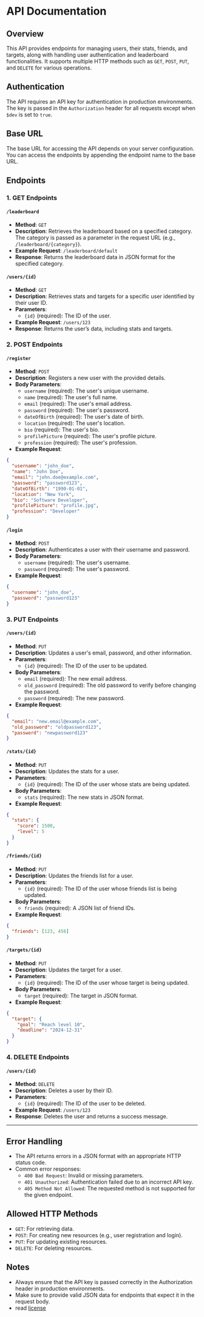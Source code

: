 # API Documentation

## Overview

This API provides endpoints for managing users, their stats, friends, and targets, along with handling user authentication and leaderboard functionalities. It supports multiple HTTP methods such as `GET`, `POST`, `PUT`, and `DELETE` for various operations.

## Authentication

The API requires an API key for authentication in production environments. The key is passed in the `Authorization` header for all requests except when `$dev` is set to `true`.

## Base URL

The base URL for accessing the API depends on your server configuration. You can access the endpoints by appending the endpoint name to the base URL.

## Endpoints

### 1. GET Endpoints

#### `/leaderboard`

- **Method**: `GET`
- **Description**: Retrieves the leaderboard based on a specified category. The category is passed as a parameter in the request URL (e.g., `/leaderboard/{category}`).
- **Example Request**: `/leaderboard/default`
- **Response**: Returns the leaderboard data in JSON format for the specified category.

#### `/users/{id}`

- **Method**: `GET`
- **Description**: Retrieves stats and targets for a specific user identified by their user ID.
- **Parameters**:
  - `{id}` (required): The ID of the user.
- **Example Request**: `/users/123`
- **Response**: Returns the user’s data, including stats and targets.

### 2. POST Endpoints

#### `/register`

- **Method**: `POST`
- **Description**: Registers a new user with the provided details.
- **Body Parameters**:
  - `username` (required): The user's unique username.
  - `name` (required): The user's full name.
  - `email` (required): The user's email address.
  - `password` (required): The user's password.
  - `dateOfBirth` (required): The user's date of birth.
  - `location` (required): The user's location.
  - `bio` (required): The user's bio.
  - `profilePicture` (required): The user's profile picture.
  - `profession` (required): The user's profession.
- **Example Request**:

```json
{
  "username": "john_doe",
  "name": "John Doe",
  "email": "john.doe@example.com",
  "password": "password123",
  "dateOfBirth": "1990-01-01",
  "location": "New York",
  "bio": "Software Developer",
  "profilePicture": "profile.jpg",
  "profession": "Developer"
}
```

#### `/login`

- **Method**: `POST`
- **Description**: Authenticates a user with their username and password.
- **Body Parameters**:
  - `username` (required): The user's username.
  - `password` (required): The user's password.
- **Example Request**:

```json
{
  "username": "john_doe",
  "password": "password123"
}
```

### 3. PUT Endpoints

#### `/users/{id}`

- **Method**: `PUT`
- **Description**: Updates a user's email, password, and other information.
- **Parameters**:
  - `{id}` (required): The ID of the user to be updated.
- **Body Parameters**:
  - `email` (required): The new email address.
  - `old_password` (required): The old password to verify before changing the password.
  - `password` (required): The new password.
- **Example Request**:

```json
{
  "email": "new.email@example.com",
  "old_password": "oldpassword123",
  "password": "newpassword123"
}
```

#### `/stats/{id}`

- **Method**: `PUT`
- **Description**: Updates the stats for a user.
- **Parameters**:
  - `{id}` (required): The ID of the user whose stats are being updated.
- **Body Parameters**:
  - `stats` (required): The new stats in JSON format.
- **Example Request**:

```json
{
  "stats": {
    "score": 1500,
    "level": 5
  }
}
```

#### `/friends/{id}`

- **Method**: `PUT`
- **Description**: Updates the friends list for a user.
- **Parameters**:
  - `{id}` (required): The ID of the user whose friends list is being updated.
- **Body Parameters**:
  - `friends` (required): A JSON list of friend IDs.
- **Example Request**:

```json
{
  "friends": [123, 456]
}
```

#### `/targets/{id}`

- **Method**: `PUT`
- **Description**: Updates the target for a user.
- **Parameters**:
  - `{id}` (required): The ID of the user whose target is being updated.
- **Body Parameters**:
  - `target` (required): The target in JSON format.
- **Example Request**:

```json
{
  "target": {
    "goal": "Reach level 10",
    "deadline": "2024-12-31"
  }
}
```

### 4. DELETE Endpoints

#### `/users/{id}`

- **Method**: `DELETE`
- **Description**: Deletes a user by their ID.
- **Parameters**:
  - `{id}` (required): The ID of the user to be deleted.
- **Example Request**: `/users/123`
- **Response**: Deletes the user and returns a success message.

---

## Error Handling

- The API returns errors in a JSON format with an appropriate HTTP status code.
- Common error responses:
  - `400 Bad Request`: Invalid or missing parameters.
  - `401 Unauthorized`: Authentication failed due to an incorrect API key.
  - `405 Method Not Allowed`: The requested method is not supported for the given endpoint.

## Allowed HTTP Methods

- `GET`: For retrieving data.
- `POST`: For creating new resources (e.g., user registration and login).
- `PUT`: For updating existing resources.
- `DELETE`: For deleting resources.

## Notes

- Always ensure that the API key is passed correctly in the Authorization header in production environments.
- Make sure to provide valid JSON data for endpoints that expect it in the request body.
- read [license](licence)
